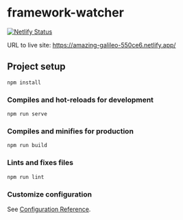 # framework-watcher

[![Netlify Status](https://api.netlify.com/api/v1/badges/cbf27018-2d90-41f9-bb4a-736ac3c107e1/deploy-status)](https://app.netlify.com/sites/amazing-galileo-550ce6/deploys)

URL to live site: https://amazing-galileo-550ce6.netlify.app/

## Project setup

```
npm install
```

### Compiles and hot-reloads for development

```
npm run serve
```

### Compiles and minifies for production

```
npm run build
```

### Lints and fixes files

```
npm run lint
```

### Customize configuration

See [Configuration Reference](https://cli.vuejs.org/config/).
